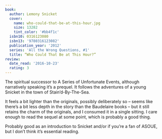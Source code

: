 ```yaml
---
book:
  author: Lemony Snicket
  cover:
    name: who-could-that-be-at-this-hour.jpg
    size: 13282
    tint_color: '#bb4f1c'
  isbn10: 0316123080
  isbn13: '9780316123082'
  publication_year: '2012'
  series: 'All the Wrong Questions, #1'
  title: “Who Could That Be at This Hour?”
review:
  date_read: '2016-10-23'
  rating: 3
---
```


The spiritual successor to A Series of Unfortunate Events, although narratively speaking it’s a prequel. It follows the adventures of a young Snicket in the town of Stain’d-By-The-Sea.

It feels a bit lighter than the originals, possibly deliberately so – seems like there’s a bit less depth in the story than the Baudelaire books – but it still retains the charm of the originals, and I consumed it in a single sitting. I care enough to read the sequel at some point, which is probably a good thing.

Probably good as an introduction to Snicket and/or if you’re a fan of ASOUE, but I don’t think it’s essential reading.